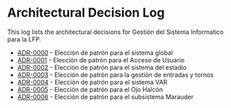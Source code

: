 # Architectural Decision Log

This log lists the architectural decisions for Gestión del Sistema Informatico para la LFP.

<!-- adrlog -- Regenerate the content by using "adr-log -i". You can install it via "npm install -g adr-log" -->

- [ADR-0000](0000-Patron-Global.md) - Elección de patrón para el sistema global
- [ADR-0001](0001-Patron-PW-App-Usuario.md) - Elección de patrón para el Acceso de Usuario
- [ADR-0002](0002-Patron-Sistemas-Estadio.md) - Elección de patrón para el sistema del estadio
- [ADR-0003](0003-Patron-Gestion-Entrada-Tornos.md) - Elección de patrón para la gestión de entradas y tornos
- [ADR-0004](0004-Patrón-VAR.md) - Elección de patrón para el sistema VAR
- [ADR-0005](0005-Patrón-Ojo-Halcon.md) - Elección de patrón para el Ojo Halcón
- [ADR-0006](0006-Patrón-Marauder.md) - Elección de patrón para el subsistema Marauder

<!-- adrlogstop -->






